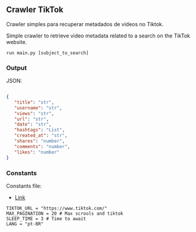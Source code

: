## Crawler TikTok

Crawler simples para recuperar metadados de videos no Tiktok.

Simple crawler to retrieve video metadata related to a search on the TikTok website.

``` console
run main.py [subject_to_search]
```


### Output

JSON:
``` JSON

{
   "title": "str",
   "username": "str",
   "views": "str",
   "url": "str",
   "date": "str",
   "hashtags": "List",
   "created_at": "str",
   "shares": "number",
   "comments": "number",
   "likes": "number"
}
```

### Constants

Constants file:
- [Link](core/constants.py)

``` sheel
TIKTOK_URL = "https://www.tiktok.com/"
MAX_PAGINATION = 20 # Max scrools and tiktok
SLEEP_TIME = 3 # Time to await
LANG = "pt-BR"
```